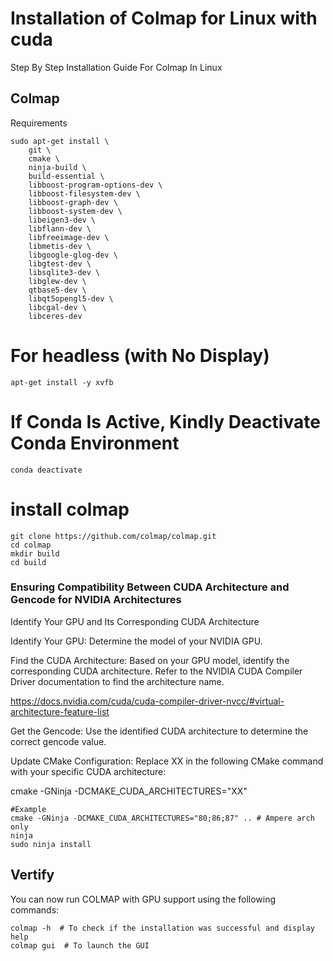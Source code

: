 
# Installation of Colmap for Linux with cuda  

Step By Step Installation Guide For Colmap In Linux 


## Colmap 

Requirements 

```
sudo apt-get install \
    git \
    cmake \
    ninja-build \
    build-essential \
    libboost-program-options-dev \
    libboost-filesystem-dev \
    libboost-graph-dev \
    libboost-system-dev \
    libeigen3-dev \
    libflann-dev \
    libfreeimage-dev \
    libmetis-dev \
    libgoogle-glog-dev \
    libgtest-dev \
    libsqlite3-dev \
    libglew-dev \
    qtbase5-dev \
    libqt5opengl5-dev \
    libcgal-dev \
    libceres-dev
```

# For headless (with No Display)

```
apt-get install -y xvfb
```

# If Conda Is Active, Kindly Deactivate Conda Environment  

```
conda deactivate
```
# install colmap

```
git clone https://github.com/colmap/colmap.git
cd colmap
mkdir build
cd build
```

### Ensuring Compatibility Between CUDA Architecture and Gencode for NVIDIA Architectures

Identify Your GPU and Its Corresponding CUDA Architecture

Identify Your GPU: Determine the model of your NVIDIA GPU.

Find the CUDA Architecture: Based on your GPU model, identify the corresponding CUDA architecture. Refer to the NVIDIA CUDA Compiler Driver documentation to find the architecture name.

https://docs.nvidia.com/cuda/cuda-compiler-driver-nvcc/#virtual-architecture-feature-list

Get the Gencode: Use the identified CUDA architecture to determine the correct gencode value.

Update CMake Configuration: Replace XX in the following CMake command with your specific CUDA architecture:

cmake -GNinja -DCMAKE_CUDA_ARCHITECTURES="XX"

```
#Example
cmake -GNinja -DCMAKE_CUDA_ARCHITECTURES="80;86;87" .. # Ampere arch only
ninja
sudo ninja install
```

## Vertify

You can now run COLMAP with GPU support using the following commands:

```
colmap -h  # To check if the installation was successful and display help
colmap gui  # To launch the GUI

```



